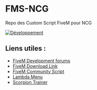 # FMS-NCG
Repo des Custom Script FiveM pour NCG

[![Développement](https://img.shields.io/badge/Development-No%20build-red.svg)](#)

## Liens utiles :
* [FiveM Development forums](https://forum.fivem.net/c/development)
* [FiveM Download Link](https://forum.fivem.net/t/fivem-release-topic/89)
* [FiveM Community Script](https://github.com/FiveM-Scripts)
* [Lambda Menu](https://drive.google.com/file/d/0B65LId6rh6PlWW1jbVdndUVCLVk/view)
* [Scorpion Trainer](https://forum.fivem.net/t/wip-scorpion-trainer/8175)
